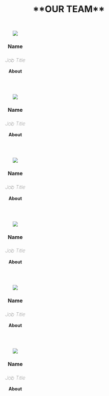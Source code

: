<div id="main-div" style="padding: 100px 0 100px 0; text-align: center; overflow: auto;">
<h1 class="w3-text-indigo w3-xxxlarge">**OUR TEAM**</h1>
<div class="w3-cell-row"><div class="w3-cell w3-mobile w3-center" style="width: 33.3%; padding: 32px 0;">
<img class="w3-circle item-medium" src="images/placeholder.jpg">
<h3 class="w3-text-indigo no-margin w3-margin-top"><strong>Name</strong></h3>
<h3 class="no-margin" style="font-weight: lighter;"><em>Job Title</em></h3>
<h4 style="width: 70%; margin: auto;">About</h4>
</div>
<div class="w3-cell w3-mobile w3-center" style="width: 33.3%; padding: 32px 0;">
<img class="w3-circle item-medium" src="images/placeholder.jpg">
<h3 class="w3-text-indigo no-margin w3-margin-top"><strong>Name</strong></h3>
<h3 class="no-margin" style="font-weight: lighter;"><em>Job Title</em></h3>
<h4 style="width: 70%; margin: auto;">About</h4>
</div>
<div class="w3-cell w3-mobile w3-center" style="width: 33.3%; padding: 32px 0;">
<img class="w3-circle item-medium" src="images/placeholder.jpg">
<h3 class="w3-text-indigo no-margin w3-margin-top"><strong>Name</strong></h3>
<h3 class="no-margin" style="font-weight: lighter;"><em>Job Title</em></h3>
<h4 style="width: 70%; margin: auto;">About</h4>
</div></div>

<div class="w3-cell-row"><div class="w3-cell w3-mobile w3-center" style="width: 33.3%; padding: 32px 0;">
<img class="w3-circle item-medium" src="images/placeholder.jpg">
<h3 class="w3-text-indigo no-margin w3-margin-top"><strong>Name</strong></h3>
<h3 class="no-margin" style="font-weight: lighter;"><em>Job Title</em></h3>
<h4 style="width: 70%; margin: auto;">About</h4>
</div>
<div class="w3-cell w3-mobile w3-center" style="width: 33.3%; padding: 32px 0;">
<img class="w3-circle item-medium" src="images/placeholder.jpg">
<h3 class="w3-text-indigo no-margin w3-margin-top"><strong>Name</strong></h3>
<h3 class="no-margin" style="font-weight: lighter;"><em>Job Title</em></h3>
<h4 style="width: 70%; margin: auto;">About</h4>
</div>
<div class="w3-cell w3-mobile w3-center" style="width: 33.3%; padding: 32px 0;">
<img class="w3-circle item-medium" src="images/placeholder.jpg">
<h3 class="w3-text-indigo no-margin w3-margin-top"><strong>Name</strong></h3>
<h3 class="no-margin" style="font-weight: lighter;"><em>Job Title</em></h3>
<h4 style="width: 70%; margin: auto;">About</h4>
</div></div>


</div>

